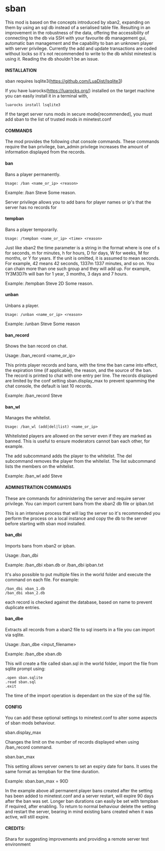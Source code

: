# sban

This mod is based on the concepts introduced by xban2, expanding on them
by using an sql db instead of a serialised table file. Resulting in an
improvement in the robustness of the data, offering the accessibility of
connecting to the db via SSH with your favourite db management gui, automatic
ban management and the capability to ban an unknown player with server
privilege. Currently the add and update transactions are coded without
locks so it's not recommended to write to the db whilst minetest is using it.
Reading the db shouldn't be an issue.

#### INSTALLATION

sban requires lsqlite3(https://github.com/LuaDist/lsqlite3)

If you have luarocks(https://luarocks.org/) installed on the target machine
you can easily install it in a terminal with,

    luarocks install lsqlite3

If the target server runs mods in secure mode[recommended], you must add sban
to the list of trusted mods in minetest.conf

#### COMMANDS

The mod provides the following chat console commands. These commands require
the ban privilege, ban_admin privilege increases the amount of information
displayed from the records.

#### ban

Bans a player permanently.

``` Usage: /ban <name_or_ip> <reason> ```

Example: /ban Steve Some reason.

Server privilege allows you to add bans for player names or ip's that the
server has no records for

#### tempban

Bans a player temporarily.

```Usage: /tempban <name_or_ip> <time> <reason>```

Just like xban2 the time parameter is a string in the format <count><unit>
where <unit> is one of s for seconds, m for minutes, h for hours, D for days,
W for weeks, M for months, or Y for years. If the unit is omitted, it is
assumed to mean seconds. For example, 42 means 42 seconds, 1337m 1337 minutes,
and so on. You can chain more than one such group and they will add up.
For example, 1Y3M3D7h will ban for 1 year, 3 months, 3 days and 7 hours.

Example: /tempban Steve 2D Some reason.

#### unban

Unbans a player.

```Usage: /unban <name_or_ip> <reason>```

Example: /unban Steve Some reason

#### ban_record

Shows the ban record on chat.

Usage: /ban_record <name_or_ip>

This prints player records and bans, with the time the ban came into effect,
the expiration time (if applicable), the reason, and the source of the ban.
The record is printed to chat with one entry per line. The records displayed
are limited by the conf setting sban.display_max to prevent spamming the chat
console, the default is last 10 records.

Example: /ban_record Steve

#### ban_wl

Manages the whitelist.

```Usage: /ban_wl (add|del|list) <name_or_ip>```

Whitelisted players are allowed on the server even if they are marked
as banned. This is useful to ensure moderators cannot ban each other,
for example.

The add subcommand adds the player to the whitelist.
The del subcommand removes the player from the whitelist.
The list subcommand lists the members on the whitelist.

Example: /ban_wl add Steve

#### ADMINISTRATION COMMANDS

These are commands for administering the server and require server privilege.
You can import current bans from the xban2 db file or ipban.txt

This is an intensive process that will lag the server so it's recommended
you perform the process on a local instance and copy the db to the server
before starting with sban mod installed.

#### ban_dbi

Imports bans from xban2 or ipban.

Usage: /ban_dbi <filename>

Example: /ban_dbi xban.db or /ban_dbi ipban.txt

It's also possible to put multiple files in the world folder and execute the
command on each file. For example:

    /ban_dbi xban_1.db
    /ban_dbi xban_2.db

each record is checked against the database, based on name to prevent duplicate
entries.

#### ban_dbe

Extracts all records from a xban2 file to sql inserts in a file you can
import via sqlite.

Usage: /ban_dbe <input_filename>

Example: /ban_dbe xban.db

This will create a file called sban.sql in the world folder, import the file
from sqlite prompt using:

    .open sban.sqlite
    .read sban.sql
    .exit

The time of the import operation is dependant on the size of the sql file.

#### CONFIG

You can add these optional settings to minetest.conf to alter some aspects of
sban mods behaviour.

sban.display_max

Changes the limit on the number of records displayed when using /ban_record
command.

sban.ban_max

This setting allows server owners to set an expiry date for bans. It uses the
same format as tempban for the time duration.

Example: sban.ban_max = 90D

In the example above all permanent player bans created after the setting has
been added to minetest.conf and a server restart, will expire 90 days after the
ban was set. Longer ban durations can easily be set with tempban if required,
after enabling. To return to normal behaviour delete the setting and restart
the server, bearing in mind existing bans created when it was active, will
still expire.

#### CREDITS:

Shara for suggesting improvements and providing a remote server test environment

